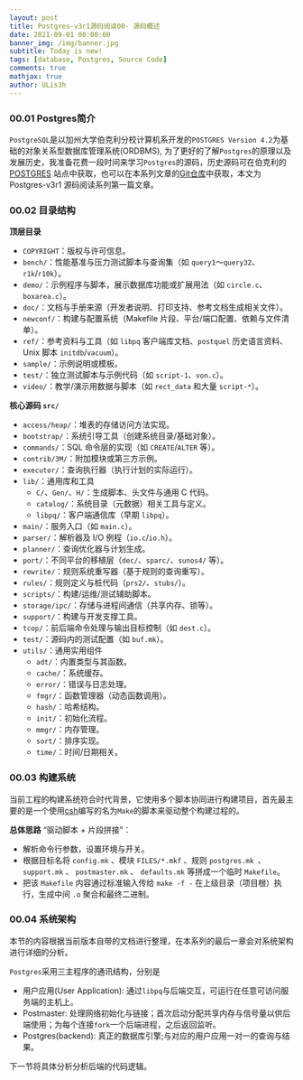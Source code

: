 ```yaml
---
layout: post
title: Postgres-v3r1源码阅读00- 源码概述
date: 2021-09-01 00:00:00
banner_img: /img/banner.jpg
subtitle: Today is new!
tags: [database, Postgres, Source Code]
comments: true
mathjax: true
author: ULis3h
---
```


### 00.01 Postgres简介
`PostgreSQL`是以加州大学伯克利分校计算机系开发的`POSTGRES Version 4.2`为基础的对象关系型数据库管理系统(ORDBMS), 为了更好的了解`Postgres`的原理以及发展历史，我准备花费一段时间来学习`Postgres`的源码，历史源码可在伯克利的[POSTGRES](https://dsf.berkeley.edu/postgres.html) 站点中获取，也可以在本系列文章的[Git仓库](https://github.com/ULis3h/postgres-v3r1)中获取，本文为 Postgres-v3r1 源码阅读系列第一篇文章。


### 00.02 目录结构

**顶层目录**
- `COPYRIGHT`：版权与许可信息。
- `bench/`：性能基准与压力测试脚本与查询集（如 `query1`～`query32`、`r1k`/`r10k`）。
- `demo/`：示例程序与脚本，展示数据库功能或扩展用法（如 `circle.c`、`boxarea.c`）。
- `doc/`：文档与手册来源（开发者说明、打印支持、参考文档生成相关文件）。
- `newconf/`：构建与配置系统（Makefile 片段、平台/端口配置、依赖与文件清单）。
- `ref/`：参考资料与工具（如 `libpq` 客户端库文档、`postquel` 历史语言资料、Unix 脚本 `initdb`/`vacuum`）。
- `sample/`：示例说明或模板。
- `test/`：独立测试脚本与示例代码（如 `script-1`、`von.c`）。
- `video/`：教学/演示用数据与脚本（如 `rect_data` 和大量 `script-*`）。

**核心源码 `src/`**
- `access/heap/`：堆表的存储访问方法实现。
- `bootstrap/`：系统引导工具（创建系统目录/基础对象）。
- `commands/`：SQL 命令层的实现（如 `CREATE`/`ALTER` 等）。
- `contrib/3M/`：附加模块或第三方示例。
- `executor/`：查询执行器（执行计划的实际运行）。
- `lib/`：通用库和工具
  - `C/`、`Gen/`、`H/`：生成脚本、头文件与通用 C 代码。
  - `catalog/`：系统目录（元数据）相关工具与定义。
  - `libpq/`：客户端通信库（早期 `libpq`）。
- `main/`：服务入口（如 `main.c`）。
- `parser/`：解析器及 I/O 例程（`io.c`/`io.h`）。
- `planner/`：查询优化器与计划生成。
- `port/`：不同平台的移植层（`dec/`、`sparc/`、`sunos4/` 等）。
- `rewrite/`：规则系统重写器（基于规则的查询重写）。
- `rules/`：规则定义与桩代码（`prs2/`、`stubs/`）。
- `scripts/`：构建/运维/测试辅助脚本。
- `storage/ipc/`：存储与进程间通信（共享内存、锁等）。
- `support/`：构建与开发支撑工具。
- `tcop/`：前后端命令处理与输出目标控制（如 `dest.c`）。
- `test/`：源码内的测试配置（如 `buf.mk`）。
- `utils/`：通用实用组件
  - `adt/`：内置类型与其函数。
  - `cache/`：系统缓存。
  - `error/`：错误与日志处理。
  - `fmgr/`：函数管理器（动态函数调用）。
  - `hash/`：哈希结构。
  - `init/`：初始化流程。
  - `mmgr/`：内存管理。
  - `sort/`：排序实现。
  - `time/`：时间/日期相关。

### 00.03 构建系统
当前工程的构建系统符合时代背景，它使用多个脚本协同进行构建项目，首先最主要的是一个使用[csh](https://en.wikipedia.org/wiki/C_shell "CSH 是一种 Unix/Linux 系统中的命令行解释器（Shell），全称为 C Shell。它由加州大学伯克利分校的 Bill Joy 在 1970 年代末开发，作为 BSD Unix 的一部分。它的语法设计类似于 C 语言，因此得名。")编写的名为`Make`的脚本来驱动整个构建过程的。   

**总体思路**
 “驱动脚本 + 片段拼接”：
  - 解析命令行参数，设置环境与开关。
  - 根据目标名将 `config.mk` 、模块 `FILES/*.mkf` 、规则 `postgres.mk `、 `support.mk` 、 `postmaster.mk` 、 `defaults.mk` 等拼成一个临时 `Makefile`。
  - 把该 `Makefile` 内容通过标准输入传给 `make -f -` 在上级目录（项目根）执行，生成中间 `.o` 聚合和最终二进制。



### 00.04 系统架构
本节的内容根据当前版本自带的文档进行整理，在本系列的最后一章会对系统架构进行详细的分析。


`Postgres`采用三主程序的通讯结构，分别是
- 用户应用(User Application): 通过`libpq`与后端交互，可运行在任意可访问服务端的主机上。
- Postmaster: 处理网络初始化与链接；首次启动分配共享内存与信号量以供后端使用；为每个连接`fork`一个后端进程，之后返回监听。
- Postgres(backend): 真正的数据库引擎;与对应的用户应用一对一的查询与结果。

下一节将具体分析分析后端的代码逻辑。

